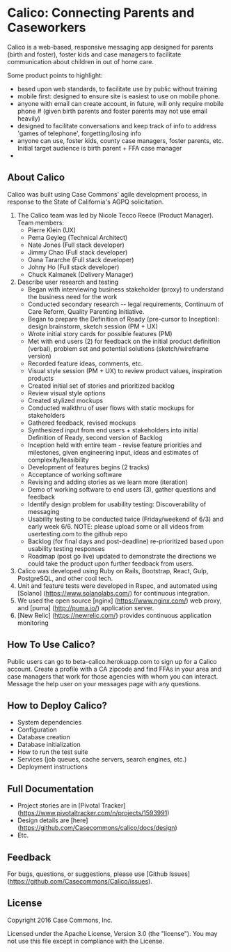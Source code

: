 # Calico: Connecting Parents and Caseworkers

Calico is a web-based, responsive messaging app designed for parents (birth and foster), foster kids and case managers to facilitate communication about children in out of home care.

Some product points to highlight:
 - based upon web standards, to facilitate use by public without training
 - mobile first: designed to ensure site is easiest to use on mobile phone.
 - anyone with email can create account, in future, will only require mobile phone # (given birth parents and foster parents may not use email heavily)
 - designed to facilitate conversations and keep track of info to address 'games of telephone', forgetting/losing info
 - anyone can use, foster kids, county case managers, foster parents, etc.  Initial target audience is birth parent + FFA case manager
 -

## About Calico

Calico was built using Case Commons' agile development process, in response to the State of California's AGPQ solicitation.   

1. The Calico team was led by Nicole Tecco Reece (Product Manager).  Team members: 
	* Pierre Klein (UX) 
	* Pema Geyleg (Technical Architect)
	* Nate Jones (Full stack developer)
	* Jimmy Chao (Full stack developer)
	* Oana Tararche (Full stack developer)
	* Johny Ho (Full stack developer)
	* Chuck Kalmanek (Delivery Manager)
2. Describe user research and testing
	* Began with interviewing business stakeholder (proxy) to understand the business need for the work
	* Conducted secondary research -- legal requirements, Continuum of Care Reform, Quality Parenting Initiative.
	* Began to prepare the Definition of Ready (pre-cursor to Inception): design brainstorm, sketch session (PM + UX)
	* Wrote initial story cards for possible features (PM)
	* Met with end users (2) for feedback on the initial product definition (verbal), problem set and potential solutions (sketch/wireframe version)
	* Recorded feature ideas, comments, etc.
	* Visual style session (PM + UX) to review product values, inspiration products
	* Created initial set of stories and prioritized backlog
	* Review visual style options
	* Created stylized mockups
	* Conducted walkthru of user flows with static mockups for stakeholders
	* Gathered feedback, revised mockups
	* Synthesized input from end users + stakeholders into initial Definition of Ready, second version of Backlog
	* Inception held with entire team - revise feature priorities and milestones, given engineering input, ideas and estimates of complexity/feasibility
	* Development of features begins (2 tracks)
	* Acceptance of working software
	* Revising and adding stories as we learn more (iteration)
	* Demo of working software to end users (3), gather questions and feedback
	* Identify design problem for usability testing: Discoverability of messaging
	* Usability testing to be conducted twice (Friday/weekend of 6/3) and early week 6/6. NOTE: please upload some or all videos from usertesting.com to the github repo
	* Backlog (for final days and post-deadline) re-prioritized based upon usability testing responses
	* Roadmap (post go live) updated to demonstrate the directions we could take the product upon further feedback from users.
3. Calico was developed using Ruby on Rails, Bootstrap, React, Gulp, PostgreSQL, and other cool tech.
4. Unit and feature tests were developed in Rspec, and automated using [Solano] (https://www.solanolabs.com/) for continuous integration.
5. We used the open source [nginx] (https://www.nginx.com/) web proxy, and [puma] (http://puma.io/) application server.
6. [New Relic] (https://newrelic.com/) provides continuous application monitoring

## How To Use Calico?
Public users can go to beta-calico.herokuapp.com to sign up for a Calico account.  Create a profile with a CA zipcode and find FFAs in your area and case managers that work for those agencies with whom you can interact.
Message the help user on your messages page with any questions.

## How to Deploy Calico?

* System dependencies
* Configuration
* Database creation
* Database initialization
* How to run the test suite
* Services (job queues, cache servers, search engines, etc.)
* Deployment instructions


## Full Documentation

* Project stories are in [Pivotal Tracker] (https://www.pivotaltracker.com/n/projects/1593991)
* Design details are [here] (https://github.com/Casecommons/calico/docs/design)
* Etc. 

## Feedback

For bugs, questions, or suggestions, please use [Github Issues] (https://github.com/Casecommons/Calico/issues).

## License

Copyright 2016 Case Commons, Inc.

Licensed under the Apache License, Version 3.0 (the "license").  You may not use this file except in compliance with the License.   

